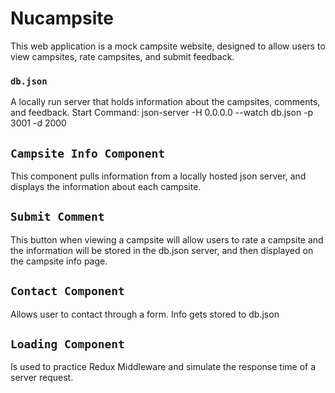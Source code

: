 # Nucampsite

This web application is a mock campsite website, designed to allow users to view campsites, rate campsites, and submit feedback.

### `db.json`

A locally run server that holds information about the campsites, comments, and feedback. 
Start Command: json-server -H 0.0.0.0 --watch db.json -p 3001 -d 2000

## `Campsite Info Component`

This component pulls information from a locally hosted json server, and displays the information about each campsite.

## `Submit Comment`

This button when viewing a campsite will allow users to rate a campsite and the information will be stored in the db.json server, and then displayed on the campsite info page.


## `Contact Component`

Allows user to contact through a form.
Info gets stored to db.json 

## `Loading Component`

Is used to practice Redux Middleware and simulate the response time of a server request.

